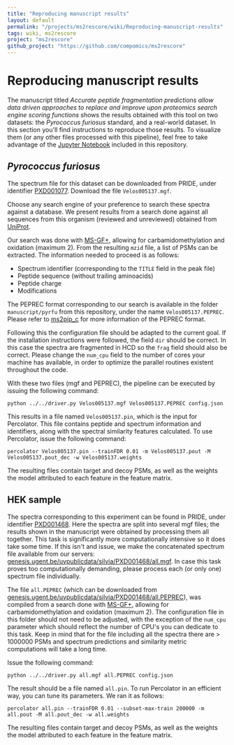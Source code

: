 ```yaml
---
title: "Reproducing manuscript results"
layout: default
permalink: "/projects/ms2rescore/wiki/Reproducing-manuscript-results"
tags: wiki, ms2rescore
project: "ms2rescore"
github_project: "https://github.com/compomics/ms2rescore"
---
```


# Reproducing manuscript results
The manuscript titled _Accurate peptide fragmentation predictions allow data driven approaches to replace and improve upon proteomics search engine scoring functions_ shows the results obtained with this tool on two datasets: the _Pyrococcus furiosus_ standard, and a real-world dataset. In this section you'll find instructions to reproduce those results. To visualize them (or any other files processed with this pipeline), feel free to take advantage of the [Jupyter Notebook](https://github.com/anasilviacs/rescore/blob/pub/manuscript/reproducing-results.ipynb) included in this repository.

## _Pyrococcus furiosus_

The spectrum file for this dataset can be downloaded from PRIDE, under identifier [PXD001077](https://www.ebi.ac.uk/pride/archive/projects/PXD001077). Download the file `Velos005137.mgf`.

Choose any search engine of your preference to search these spectra against a database. We present results from a search done against all sequences from this organism (reviewed and unreviewed) obtained from [UniProt](https://www.uniprot.org/uniprot/?query=pyrfu&fil=organism%3A%22Pyrococcus+furiosus+%28strain+ATCC+43587+%2F+DSM+3638+%2F+JCM+8422+%2F+Vc1%29+%5B186497%5D%22&sort=score).

Our search was done with [MS-GF+](https://omics.pnl.gov/software/ms-gf), allowing for carbamidomethylation and oxidation (maximum 2). From the resulting `mzid` file, a list of PSMs can be extracted. The information needed to proceed is as follows:
- Spectrum identifier (corresponding to the `TITLE` field in the peak file)
- Peptide sequence (without trailing aminoacids)
- Peptide charge
- Modifications

The PEPREC format corresponding to our search is available in the folder `manuscript/pyrfu` from this repository, under the name `Velos005137.PEPREC`. Please refer to [ms2pip_c](https://github.com/anasilviacs/ms2pip_c/tree/6f037dc2d0797cd25061aaed8091d625123971e1) for more information of the PEPREC format.

Following this the configuration file should be adapted to the current goal. If the installation instructions were followed, the field `dir` should be correct. In this case the spectra are fragmented in HCD so the `frag` field should also be correct. Please change the `num_cpu` field to the number of cores your machine has available, in order to optimize the parallel routines existent throughout the code.

With these two files (mgf and PEPREC), the pipeline can be executed by issuing the following command:

```
python ../../driver.py Velos005137.mgf Velos005137.PEPREC config.json
```
This results in a file named `Velos005137.pin`, which is the input for Percolator. This file contains peptide and spectrum information and identifiers, along with the spectral similarity features calculated. To use Percolator, issue the following command:
```
percolator Velos005137.pin --trainFDR 0.01 -m Velos005137.pout -M Velos005137.pout_dec -w Velos005137.weights
```
The resulting files contain target and decoy PSMs, as well as the weights the model attributed to each feature in the feature matrix.

## HEK sample

The spectra corresponding to this experiment can be found in PRIDE, under identifier [PXD001468](https://www.ebi.ac.uk/pride/archive/projects/PXD001468). Here the spectra are split into several mgf files; the results shown in the manuscript were obtained by processing them all together. This task is significantly more computationally intensive so it does take some time. If this isn't and issue, we make the concatenated spectrum file available from our servers: [genesis.ugent.be/uvpublicdata/silvia/PXD001468/all.mgf](http://genesis.ugent.be/uvpublicdata/silvia/PXD001468/all.mgf). In case this task proves too computationally demanding, please process each (or only one) spectrum file individually. 

The file `all.PEPREC` (which can be downloaded from [genesis.ugent.be/uvpublicdata/silvia/PXD001468/all.PEPREC](http://genesis.ugent.be/uvpublicdata/silvia/PXD001468/all.PEPREC)), was compiled from a search done with [MS-GF+](https://omics.pnl.gov/software/ms-gf), allowing for carbamidomethylation and oxidation (maximum 2). The configuration file in this folder should not need to be adjusted, with the exception of the `num_cpu` parameter which should reflect the number of CPU's you can dedicate to this task. Keep in mind that for the file including all the spectra there are > 1000000 PSMs and spectrum predictions and similarity metric computations will take a long time.

Issue the following command:
```
python ../../driver.py all.mgf all.PEPREC config.json
```
The result should be a file named `all.pin`. To run Percolator in an efficient way, you can tune its parameters. We ran it as follows:
```
percolator all.pin --trainFDR 0.01 --subset-max-train 200000 -m all.pout -M all.pout_dec -w all.weights
```
The resulting files contain target and decoy PSMs, as well as the weights the model attributed to each feature in the feature matrix.